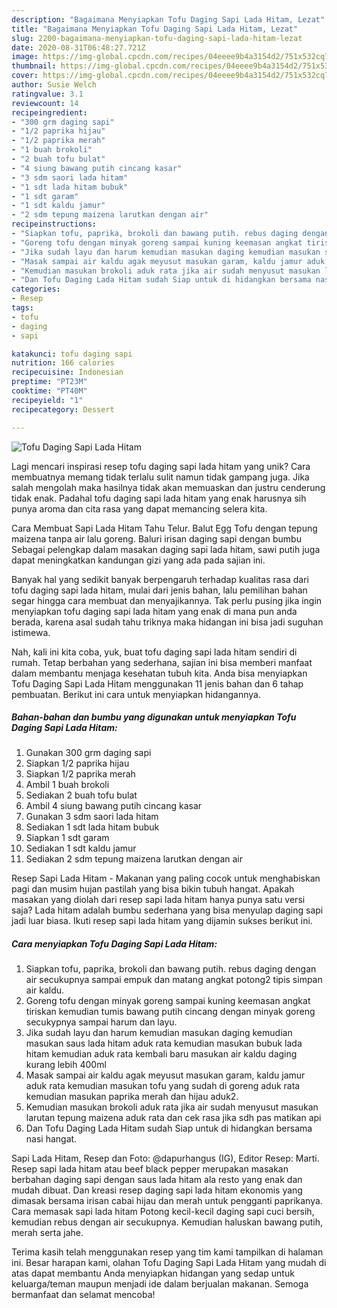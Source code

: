 ```yaml
---
description: "Bagaimana Menyiapkan Tofu Daging Sapi Lada Hitam, Lezat"
title: "Bagaimana Menyiapkan Tofu Daging Sapi Lada Hitam, Lezat"
slug: 2200-bagaimana-menyiapkan-tofu-daging-sapi-lada-hitam-lezat
date: 2020-08-31T06:48:27.721Z
image: https://img-global.cpcdn.com/recipes/04eeee9b4a3154d2/751x532cq70/tofu-daging-sapi-lada-hitam-foto-resep-utama.jpg
thumbnail: https://img-global.cpcdn.com/recipes/04eeee9b4a3154d2/751x532cq70/tofu-daging-sapi-lada-hitam-foto-resep-utama.jpg
cover: https://img-global.cpcdn.com/recipes/04eeee9b4a3154d2/751x532cq70/tofu-daging-sapi-lada-hitam-foto-resep-utama.jpg
author: Susie Welch
ratingvalue: 3.1
reviewcount: 14
recipeingredient:
- "300 grm daging sapi"
- "1/2 paprika hijau"
- "1/2 paprika merah"
- "1 buah brokoli"
- "2 buah tofu bulat"
- "4 siung bawang putih cincang kasar"
- "3 sdm saori lada hitam"
- "1 sdt lada hitam bubuk"
- "1 sdt garam"
- "1 sdt kaldu jamur"
- "2 sdm tepung maizena larutkan dengan air"
recipeinstructions:
- "Siapkan tofu, paprika, brokoli dan bawang putih. rebus daging dengan air secukupnya sampai empuk dan matang angkat potong2 tipis simpan air kaldu."
- "Goreng tofu dengan minyak goreng sampai kuning keemasan angkat tiriskan kemudian tumis bawang putih cincang dengan minyak goreng secukypnya sampai harum dan layu."
- "Jika sudah layu dan harum kemudian masukan daging kemudian masukan saus lada hitam aduk rata kemudian masukan bubuk lada hitam kemudian aduk rata kembali baru masukan air kaldu daging kurang lebih 400ml"
- "Masak sampai air kaldu agak meyusut masukan garam, kaldu jamur aduk rata kemudian masukan tofu yang sudah di goreng aduk rata kemudian masukan paprika merah dan hijau aduk2."
- "Kemudian masukan brokoli aduk rata jika air sudah menyusut masukan larutan tepung maizena aduk rata dan cek rasa jika sdh pas matikan api"
- "Dan Tofu Daging Lada Hitam sudah Siap untuk di hidangkan bersama nasi hangat."
categories:
- Resep
tags:
- tofu
- daging
- sapi

katakunci: tofu daging sapi 
nutrition: 166 calories
recipecuisine: Indonesian
preptime: "PT23M"
cooktime: "PT40M"
recipeyield: "1"
recipecategory: Dessert

---
```



![Tofu Daging Sapi Lada Hitam](https://img-global.cpcdn.com/recipes/04eeee9b4a3154d2/751x532cq70/tofu-daging-sapi-lada-hitam-foto-resep-utama.jpg)

Lagi mencari inspirasi resep tofu daging sapi lada hitam yang unik? Cara membuatnya memang tidak terlalu sulit namun tidak gampang juga. Jika salah mengolah maka hasilnya tidak akan memuaskan dan justru cenderung tidak enak. Padahal tofu daging sapi lada hitam yang enak harusnya sih punya aroma dan cita rasa yang dapat memancing selera kita.

Cara Membuat Sapi Lada Hitam Tahu Telur. Balut Egg Tofu dengan tepung maizena tanpa air lalu goreng. Baluri irisan daging sapi dengan bumbu Sebagai pelengkap dalam masakan daging sapi lada hitam, sawi putih juga dapat meningkatkan kandungan gizi yang ada pada sajian ini.

Banyak hal yang sedikit banyak berpengaruh terhadap kualitas rasa dari tofu daging sapi lada hitam, mulai dari jenis bahan, lalu pemilihan bahan segar hingga cara membuat dan menyajikannya. Tak perlu pusing jika ingin menyiapkan tofu daging sapi lada hitam yang enak di mana pun anda berada, karena asal sudah tahu triknya maka hidangan ini bisa jadi suguhan istimewa.


Nah, kali ini kita coba, yuk, buat tofu daging sapi lada hitam sendiri di rumah. Tetap berbahan yang sederhana, sajian ini bisa memberi manfaat dalam membantu menjaga kesehatan tubuh kita. Anda bisa menyiapkan Tofu Daging Sapi Lada Hitam menggunakan 11 jenis bahan dan 6 tahap pembuatan. Berikut ini cara untuk menyiapkan hidangannya.

<!--inarticleads1-->

##### Bahan-bahan dan bumbu yang digunakan untuk menyiapkan Tofu Daging Sapi Lada Hitam:

1. Gunakan 300 grm daging sapi
1. Siapkan 1/2 paprika hijau
1. Siapkan 1/2 paprika merah
1. Ambil 1 buah brokoli
1. Sediakan 2 buah tofu bulat
1. Ambil 4 siung bawang putih cincang kasar
1. Gunakan 3 sdm saori lada hitam
1. Sediakan 1 sdt lada hitam bubuk
1. Siapkan 1 sdt garam
1. Sediakan 1 sdt kaldu jamur
1. Sediakan 2 sdm tepung maizena larutkan dengan air


Resep Sapi Lada Hitam - Makanan yang paling cocok untuk menghabiskan pagi dan musim hujan pastilah yang bisa bikin tubuh hangat. Apakah masakan yang diolah dari resep sapi lada hitam hanya punya satu versi saja? Lada hitam adalah bumbu sederhana yang bisa menyulap daging sapi jadi luar biasa. Ikuti resep sapi lada hitam yang dijamin sukses berikut ini. 

<!--inarticleads2-->

##### Cara menyiapkan Tofu Daging Sapi Lada Hitam:

1. Siapkan tofu, paprika, brokoli dan bawang putih. rebus daging dengan air secukupnya sampai empuk dan matang angkat potong2 tipis simpan air kaldu.
1. Goreng tofu dengan minyak goreng sampai kuning keemasan angkat tiriskan kemudian tumis bawang putih cincang dengan minyak goreng secukypnya sampai harum dan layu.
1. Jika sudah layu dan harum kemudian masukan daging kemudian masukan saus lada hitam aduk rata kemudian masukan bubuk lada hitam kemudian aduk rata kembali baru masukan air kaldu daging kurang lebih 400ml
1. Masak sampai air kaldu agak meyusut masukan garam, kaldu jamur aduk rata kemudian masukan tofu yang sudah di goreng aduk rata kemudian masukan paprika merah dan hijau aduk2.
1. Kemudian masukan brokoli aduk rata jika air sudah menyusut masukan larutan tepung maizena aduk rata dan cek rasa jika sdh pas matikan api
1. Dan Tofu Daging Lada Hitam sudah Siap untuk di hidangkan bersama nasi hangat.


Sapi Lada Hitam, Resep dan Foto: @dapurhangus (IG), Editor Resep: Marti. Resep sapi lada hitam atau beef black pepper merupakan masakan berbahan daging sapi dengan saus lada hitam ala resto yang enak dan mudah dibuat. Dan kreasi resep daging sapi lada hitam ekonomis yang dimasak bersama irisan cabai hijau dan merah untuk pengganti paprikanya. Cara memasak sapi lada hitam Potong kecil-kecil daging sapi cuci bersih, kemudian rebus dengan air secukupnya. Kemudian haluskan bawang putih, merah serta jahe. 

Terima kasih telah menggunakan resep yang tim kami tampilkan di halaman ini. Besar harapan kami, olahan Tofu Daging Sapi Lada Hitam yang mudah di atas dapat membantu Anda menyiapkan hidangan yang sedap untuk keluarga/teman maupun menjadi ide dalam berjualan makanan. Semoga bermanfaat dan selamat mencoba!
